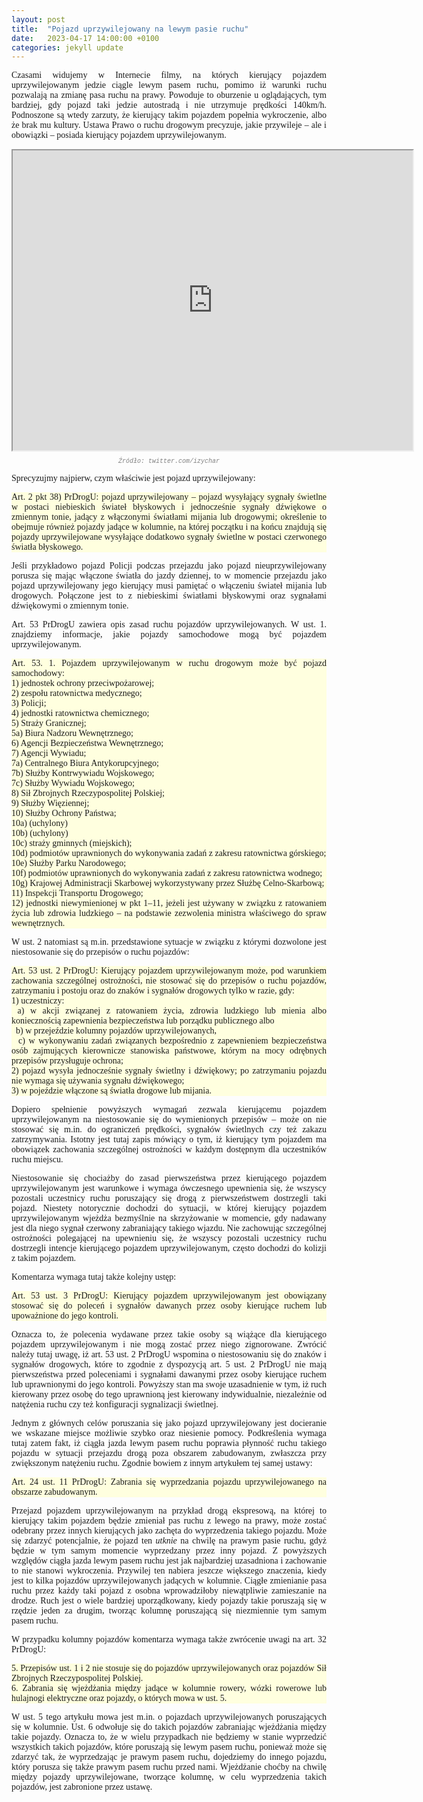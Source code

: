 ```yaml
---
layout: post
title:  "Pojazd uprzywilejowany na lewym pasie ruchu"
date:   2023-04-17 14:00:00 +0100
categories: jekyll update
---
```


<style>
p {
  font-family: Calibri;
  text-align: justify;
}
  
pre {
  font-family: Calibri;
  text-align: justify;
  white-space: pre-wrap;
  word-break: keep-all;
  background-color: #FFFFDF;
}
</style>

Czasami widujemy w Internecie filmy, na których kierujący pojazdem uprzywilejowanym jedzie ciągle lewym pasem ruchu, pomimo iż warunki ruchu pozwalają na zmianę pasa ruchu na prawy. Powoduje to oburzenie u oglądających, tym bardziej, gdy pojazd taki jedzie autostradą i nie utrzymuje prędkości 140km/h. Podnoszone są wtedy zarzuty, że kierujący takim pojazdem popełnia wykroczenie, albo że brak mu kultury. Ustawa Prawo o ruchu drogowym precyzuje, jakie przywileje – ale i obowiązki – posiada kierujący pojazdem uprzywilejowanym.

<div align="center"><iframe src="https://drive.google.com/file/d/1QWIkrXB4BKqDSHS5hA56scLPQJs5ECoq/preview" width="640" height="480" allow="autoplay"></iframe></div>

<p style="text-align: center; font-size: 10px; font-family: Courier; font-style: italic; color: gray">Źródło: twitter.com/izychar</p>

Sprecyzujmy najpierw, czym właściwie jest pojazd uprzywilejowany:

<pre>
Art. 2 pkt 38) PrDrogU: pojazd uprzywilejowany – pojazd wysyłający sygnały świetlne w postaci niebieskich świateł błyskowych i jednocześnie sygnały dźwiękowe o zmiennym tonie, jadący z włączonymi światłami mijania lub drogowymi; określenie to obejmuje również pojazdy jadące w kolumnie, na której początku i na końcu znajdują się pojazdy uprzywilejowane wysyłające dodatkowo sygnały świetlne w postaci czerwonego światła błyskowego.
</pre>

Jeśli przykładowo pojazd Policji podczas przejazdu jako pojazd nieuprzywilejowany porusza się mając włączone światła do jazdy dziennej, to w momencie przejazdu jako pojazd uprzywilejowany jego kierujący musi pamiętać o włączeniu świateł mijania lub drogowych. Połączone jest to z niebieskimi światłami błyskowymi oraz sygnałami dźwiękowymi o zmiennym tonie.

Art. 53 PrDrogU zawiera opis zasad ruchu pojazdów uprzywilejowanych. W ust. 1. znajdziemy informacje, jakie pojazdy samochodowe mogą być pojazdem uprzywilejowanym.

<pre>
Art. 53. 1. Pojazdem uprzywilejowanym w ruchu drogowym może być pojazd samochodowy:
1) jednostek ochrony przeciwpożarowej;
2) zespołu ratownictwa medycznego;
3) Policji;
4) jednostki ratownictwa chemicznego;
5) Straży Granicznej;
5a) Biura Nadzoru Wewnętrznego;
6) Agencji Bezpieczeństwa Wewnętrznego;
7) Agencji Wywiadu;
7a) Centralnego Biura Antykorupcyjnego;
7b) Służby Kontrwywiadu Wojskowego;
7c) Służby Wywiadu Wojskowego;
8) Sił Zbrojnych Rzeczypospolitej Polskiej;
9) Służby Więziennej;
10) Służby Ochrony Państwa;
10a) (uchylony)
10b) (uchylony)
10c) straży gminnych (miejskich);
10d) podmiotów uprawnionych do wykonywania zadań z zakresu ratownictwa górskiego;
10e) Służby Parku Narodowego;
10f) podmiotów uprawnionych do wykonywania zadań z zakresu ratownictwa wodnego;
10g) Krajowej Administracji Skarbowej wykorzystywany przez Służbę Celno-Skarbową;
11) Inspekcji Transportu Drogowego;
12) jednostki niewymienionej w pkt 1–11, jeżeli jest używany w związku z ratowaniem życia lub zdrowia ludzkiego – na podstawie zezwolenia ministra właściwego do spraw wewnętrznych.
</pre>

W ust. 2 natomiast są m.in. przedstawione sytuacje w związku z którymi dozwolone jest niestosowanie się do przepisów o ruchu pojazdów:

<pre>
Art. 53 ust. 2 PrDrogU: Kierujący pojazdem uprzywilejowanym może, pod warunkiem zachowania szczególnej ostrożności, nie stosować się do przepisów o ruchu pojazdów, zatrzymaniu i postoju oraz do znaków i sygnałów drogowych tylko w razie, gdy:
1) uczestniczy:
 a) w akcji związanej z ratowaniem życia, zdrowia ludzkiego lub mienia albo koniecznością zapewnienia bezpieczeństwa lub porządku publicznego albo
  b) w przejeździe kolumny pojazdów uprzywilejowanych,
  c) w wykonywaniu zadań związanych bezpośrednio z zapewnieniem bezpieczeństwa osób zajmujących kierownicze stanowiska państwowe, którym na mocy odrębnych przepisów przysługuje ochrona;
2) pojazd wysyła jednocześnie sygnały świetlny i dźwiękowy; po zatrzymaniu pojazdu nie wymaga się używania sygnału dźwiękowego;
3) w pojeździe włączone są światła drogowe lub mijania.
</pre>

Dopiero spełnienie powyższych wymagań zezwala kierującemu pojazdem uprzywilejowanym na niestosowanie się do wymienionych przepisów – może on nie stosować się m.in. do ograniczeń prędkości, sygnałów świetlnych czy też zakazu zatrzymywania. Istotny jest tutaj zapis mówiący o tym, iż kierujący tym pojazdem ma obowiązek zachowania szczególnej ostrożności w każdym dostępnym dla uczestników ruchu miejscu.

Niestosowanie się chociażby do zasad pierwszeństwa przez kierującego pojazdem uprzywilejowanym jest warunkowe i wymaga ówczesnego upewnienia się, że wszyscy pozostali uczestnicy ruchu poruszający się drogą z pierwszeństwem dostrzegli taki pojazd. Niestety notorycznie dochodzi do sytuacji, w której kierujący pojazdem uprzywilejowanym wjeżdża bezmyślnie na skrzyżowanie w momencie, gdy nadawany jest dla niego sygnał czerwony zabraniający takiego wjazdu. Nie zachowując szczególnej ostrożności polegającej na upewnieniu się, że wszyscy pozostali uczestnicy ruchu dostrzegli intencje kierującego pojazdem uprzywilejowanym, często dochodzi do kolizji z takim pojazdem.

Komentarza wymaga tutaj także kolejny ustęp:
<pre>
Art. 53 ust. 3 PrDrogU: Kierujący pojazdem uprzywilejowanym jest obowiązany stosować się do poleceń i sygnałów dawanych przez osoby kierujące ruchem lub upoważnione do jego kontroli.
</pre>

Oznacza to, że polecenia wydawane przez takie osoby są wiążące dla kierującego pojazdem uprzywilejowanym i nie mogą zostać przez niego zignorowane. Zwrócić należy tutaj uwagę, iż art. 53 ust. 2 PrDrogU wspomina o niestosowaniu się do znaków i sygnałów drogowych, które to zgodnie z dyspozycją art. 5 ust. 2 PrDrogU nie mają pierwszeństwa przed poleceniami i sygnałami dawanymi przez osoby kierujące ruchem lub uprawnionymi do jego kontroli. Powyższy stan ma swoje uzasadnienie w tym, iż ruch kierowany przez osobę do tego uprawnioną jest kierowany indywidualnie, niezależnie od natężenia ruchu czy też konfiguracji sygnalizacji świetlnej.

Jednym z głównych celów poruszania się jako pojazd uprzywilejowany jest docieranie we wskazane miejsce możliwie szybko oraz niesienie pomocy. Podkreślenia wymaga tutaj zatem fakt, iż ciągła jazda lewym pasem ruchu poprawia płynność ruchu takiego pojazdu w sytuacji przejazdu drogą poza obszarem zabudowanym, zwłaszcza przy zwiększonym natężeniu ruchu. Zgodnie bowiem z innym artykułem tej samej ustawy:

<pre>
Art. 24 ust. 11 PrDrogU: Zabrania się wyprzedzania pojazdu uprzywilejowanego na obszarze zabudowanym.
</pre>

Przejazd pojazdem uprzywilejowanym na przykład drogą ekspresową, na której to kierujący takim pojazdem będzie zmieniał pas ruchu z lewego na prawy, może zostać odebrany przez innych kierujących jako zachęta do wyprzedzenia takiego pojazdu. Może się zdarzyć potencjalnie, że pojazd ten <i>utknie</i> na chwilę na prawym pasie ruchu, gdyż będzie w tym samym momencie wyprzedzany przez inny pojazd. Z powyższych względów ciągła jazda lewym pasem ruchu jest jak najbardziej uzasadniona i zachowanie to nie stanowi wykroczenia. Przywilej ten nabiera jeszcze większego znaczenia, kiedy jest to kilka pojazdów uprzywilejowanych jadących w kolumnie. Ciągłe zmienianie pasa ruchu przez każdy taki pojazd z osobna wprowadziłoby niewątpliwie zamieszanie na drodze. Ruch jest o wiele bardziej uporządkowany, kiedy pojazdy takie poruszają się w rzędzie jeden za drugim, tworząc kolumnę poruszającą się niezmiennie tym samym pasem ruchu.

W przypadku kolumny pojazdów komentarza wymaga także zwrócenie uwagi na art. 32 PrDrogU:

<pre>
5. Przepisów ust. 1 i 2 nie stosuje się do pojazdów uprzywilejowanych oraz pojazdów Sił Zbrojnych Rzeczypospolitej Polskiej.
6. Zabrania się wjeżdżania między jadące w kolumnie rowery, wózki rowerowe lub hulajnogi elektryczne oraz pojazdy, o których mowa w ust. 5.
</pre>

W ust. 5 tego artykułu mowa jest m.in. o pojazdach uprzywilejowanych poruszających się w kolumnie. Ust. 6 odwołuje się do takich pojazdów zabraniając wjeżdżania między takie pojazdy. Oznacza to, że w wielu przypadkach nie będziemy w stanie wyprzedzić wszystkich takich pojazdów, które poruszają się lewym pasem ruchu, ponieważ może się zdarzyć tak, że wyprzedzając je prawym pasem ruchu, dojedziemy do innego pojazdu, który porusza się także prawym pasem ruchu przed nami. Wjeżdżanie choćby na chwilę między pojazdy uprzywilejowane, tworzące kolumnę, w celu wyprzedzenia takich pojazdów, jest zabronione przez ustawę.

